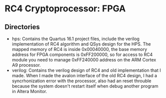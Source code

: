 # RC4 Cryptoprocessor: FPGA

## Directories
* hps: Contains the Quartus 16.1 project files, include the verilog implementation of RC4 algorithm and QSys design for the HPS. The mapped memory of RC4 is inside 0x00040000, the base memory address for FPGA components is 0xFF200000, so for access to RC4 module you need to manage 0xFF240000 address on the ARM Cortex A9 processor.
* verilog: Contains the verilog design of RC4 and old implementation that I made. When I made the avalon interface of the old RC4 design, I had a syncrhonization error with the processor, also had an reset throuble because the system doesn't restart itself when debug another program in Altera Monitor.

